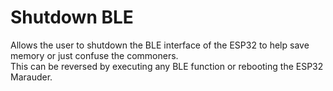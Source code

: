 # Shutdown BLE
Allows the user to shutdown the BLE interface of the ESP32 to help save memory or just confuse the commoners.  
This can be reversed by executing any BLE function or rebooting the ESP32 Marauder.